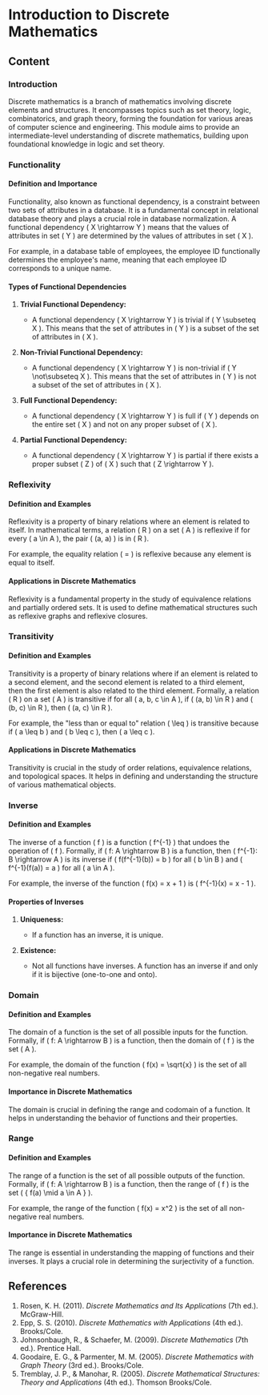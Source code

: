 # Introduction to Discrete Mathematics

## Content

### Introduction

Discrete mathematics is a branch of mathematics involving discrete elements and structures. It encompasses topics such as set theory, logic, combinatorics, and graph theory, forming the foundation for various areas of computer science and engineering. This module aims to provide an intermediate-level understanding of discrete mathematics, building upon foundational knowledge in logic and set theory.

### Functionality

#### Definition and Importance

Functionality, also known as functional dependency, is a constraint between two sets of attributes in a database. It is a fundamental concept in relational database theory and plays a crucial role in database normalization. A functional dependency \( X \rightarrow Y \) means that the values of attributes in set \( Y \) are determined by the values of attributes in set \( X \).

For example, in a database table of employees, the employee ID functionally determines the employee's name, meaning that each employee ID corresponds to a unique name.

#### Types of Functional Dependencies

1. **Trivial Functional Dependency:**

   - A functional dependency \( X \rightarrow Y \) is trivial if \( Y \subseteq X \). This means that the set of attributes in \( Y \) is a subset of the set of attributes in \( X \).

2. **Non-Trivial Functional Dependency:**

   - A functional dependency \( X \rightarrow Y \) is non-trivial if \( Y \not\subseteq X \). This means that the set of attributes in \( Y \) is not a subset of the set of attributes in \( X \).

3. **Full Functional Dependency:**

   - A functional dependency \( X \rightarrow Y \) is full if \( Y \) depends on the entire set \( X \) and not on any proper subset of \( X \).

4. **Partial Functional Dependency:**
   - A functional dependency \( X \rightarrow Y \) is partial if there exists a proper subset \( Z \) of \( X \) such that \( Z \rightarrow Y \).

### Reflexivity

#### Definition and Examples

Reflexivity is a property of binary relations where an element is related to itself. In mathematical terms, a relation \( R \) on a set \( A \) is reflexive if for every \( a \in A \), the pair \( (a, a) \) is in \( R \).

For example, the equality relation \( = \) is reflexive because any element is equal to itself.

#### Applications in Discrete Mathematics

Reflexivity is a fundamental property in the study of equivalence relations and partially ordered sets. It is used to define mathematical structures such as reflexive graphs and reflexive closures.

### Transitivity

#### Definition and Examples

Transitivity is a property of binary relations where if an element is related to a second element, and the second element is related to a third element, then the first element is also related to the third element. Formally, a relation \( R \) on a set \( A \) is transitive if for all \( a, b, c \in A \), if \( (a, b) \in R \) and \( (b, c) \in R \), then \( (a, c) \in R \).

For example, the "less than or equal to" relation \( \leq \) is transitive because if \( a \leq b \) and \( b \leq c \), then \( a \leq c \).

#### Applications in Discrete Mathematics

Transitivity is crucial in the study of order relations, equivalence relations, and topological spaces. It helps in defining and understanding the structure of various mathematical objects.

### Inverse

#### Definition and Examples

The inverse of a function \( f \) is a function \( f^{-1} \) that undoes the operation of \( f \). Formally, if \( f: A \rightarrow B \) is a function, then \( f^{-1}: B \rightarrow A \) is its inverse if \( f(f^{-1}(b)) = b \) for all \( b \in B \) and \( f^{-1}(f(a)) = a \) for all \( a \in A \).

For example, the inverse of the function \( f(x) = x + 1 \) is \( f^{-1}(x) = x - 1 \).

#### Properties of Inverses

1. **Uniqueness:**

   - If a function has an inverse, it is unique.

2. **Existence:**
   - Not all functions have inverses. A function has an inverse if and only if it is bijective (one-to-one and onto).

### Domain

#### Definition and Examples

The domain of a function is the set of all possible inputs for the function. Formally, if \( f: A \rightarrow B \) is a function, then the domain of \( f \) is the set \( A \).

For example, the domain of the function \( f(x) = \sqrt{x} \) is the set of all non-negative real numbers.

#### Importance in Discrete Mathematics

The domain is crucial in defining the range and codomain of a function. It helps in understanding the behavior of functions and their properties.

### Range

#### Definition and Examples

The range of a function is the set of all possible outputs of the function. Formally, if \( f: A \rightarrow B \) is a function, then the range of \( f \) is the set \( \{ f(a) \mid a \in A \} \).

For example, the range of the function \( f(x) = x^2 \) is the set of all non-negative real numbers.

#### Importance in Discrete Mathematics

The range is essential in understanding the mapping of functions and their inverses. It plays a crucial role in determining the surjectivity of a function.

## References

1. Rosen, K. H. (2011). _Discrete Mathematics and Its Applications_ (7th ed.). McGraw-Hill.
2. Epp, S. S. (2010). _Discrete Mathematics with Applications_ (4th ed.). Brooks/Cole.
3. Johnsonbaugh, R., & Schaefer, M. (2009). _Discrete Mathematics_ (7th ed.). Prentice Hall.
4. Goodaire, E. G., & Parmenter, M. M. (2005). _Discrete Mathematics with Graph Theory_ (3rd ed.). Brooks/Cole.
5. Tremblay, J. P., & Manohar, R. (2005). _Discrete Mathematical Structures: Theory and Applications_ (4th ed.). Thomson Brooks/Cole.
